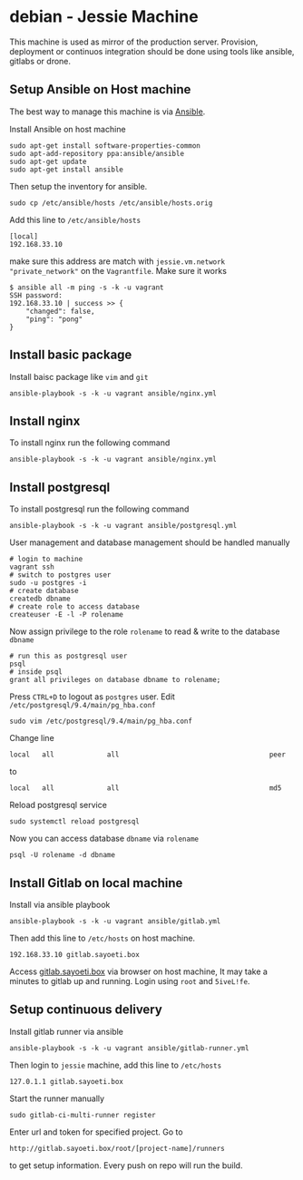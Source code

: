 # debian - Jessie Machine
This machine is used as mirror of the production server. Provision, deployment 
or continuos integration should be done using tools like ansible, gitlabs or 
drone.

## Setup Ansible on Host machine
The best way to manage this machine is via [Ansible][ansible].

Install Ansible on host machine

    sudo apt-get install software-properties-common
    sudo apt-add-repository ppa:ansible/ansible
    sudo apt-get update
    sudo apt-get install ansible

Then setup the inventory for ansible.

    sudo cp /etc/ansible/hosts /etc/ansible/hosts.orig

Add this line to `/etc/ansible/hosts`

    [local]
    192.168.33.10

make sure this address are match with `jessie.vm.network "private_network"`
on the `Vagrantfile`. Make sure it works
    
    $ ansible all -m ping -s -k -u vagrant
    SSH password: 
    192.168.33.10 | success >> {
        "changed": false, 
        "ping": "pong"
    }
    
[ansible]: https://ansible.com

## Install basic package
Install baisc package like `vim` and `git`

    ansible-playbook -s -k -u vagrant ansible/nginx.yml

## Install nginx
To install nginx run the following command

    ansible-playbook -s -k -u vagrant ansible/nginx.yml

## Install postgresql
To install postgresql run the following command

    ansible-playbook -s -k -u vagrant ansible/postgresql.yml

User management and database management should be handled manually

    # login to machine
    vagrant ssh
    # switch to postgres user
    sudo -u postgres -i
    # create database
    createdb dbname
    # create role to access database
    createuser -E -l -P rolename

Now assign privilege to the role `rolename` to read & write to the 
database `dbname`

    # run this as postgresql user
    psql
    # inside psql
    grant all privileges on database dbname to rolename;   

Press `CTRL+D` to logout as `postgres` user. 
Edit `/etc/postgresql/9.4/main/pg_hba.conf`
    
    sudo vim /etc/postgresql/9.4/main/pg_hba.conf

Change line
    
    local   all             all                                     peer

to

    local   all             all                                     md5

Reload postgresql service
    
    sudo systemctl reload postgresql

Now you can access database `dbname` via `rolename`

    psql -U rolename -d dbname

## Install Gitlab on local machine
Install via ansible playbook

    ansible-playbook -s -k -u vagrant ansible/gitlab.yml

Then add this line to `/etc/hosts` on host machine.

    192.168.33.10 gitlab.sayoeti.box

Access [gitlab.sayoeti.box](http://gitlab.sayoeti.box) via browser on host 
machine, It may take a minutes to gitlab up and running. Login using `root`
and `5iveL!fe`.

## Setup continuous delivery
Install gitlab runner via ansible

    ansible-playbook -s -k -u vagrant ansible/gitlab-runner.yml

Then login to `jessie` machine, add this line to `/etc/hosts`

    127.0.1.1 gitlab.sayoeti.box

Start the runner manually

    sudo gitlab-ci-multi-runner register

Enter url and token for specified project. Go to

    http://gitlab.sayoeti.box/root/[project-name]/runners

to get setup information. Every push on repo will run the build.
